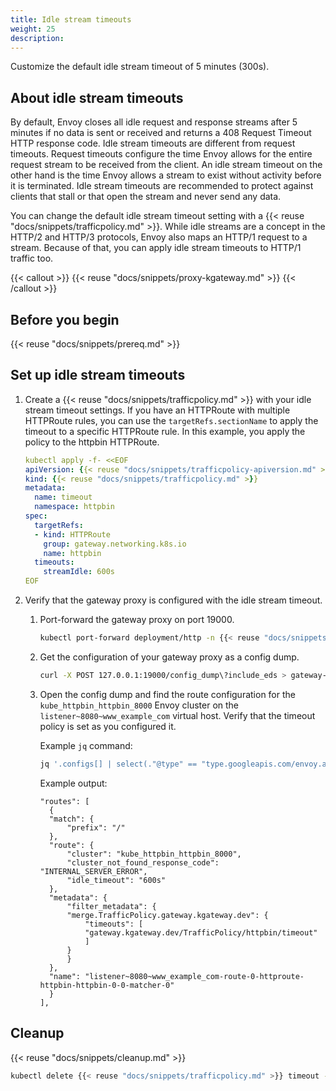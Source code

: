 ```yaml
---
title: Idle stream timeouts
weight: 25
description:
---
```


Customize the default idle stream timeout of 5 minutes (300s). 

## About idle stream timeouts

By default, Envoy closes all idle request and response streams after 5 minutes if no data is sent or received and returns a 408 Request Timeout HTTP response code. Idle stream timeouts are different from request timeouts. Request timeouts configure the time Envoy allows for the entire request stream to be received from the client. An idle stream timeout on the other hand is the time Envoy allows a stream to exist without activity before it is terminated. Idle stream timeouts are recommended to protect against clients that stall or that open the stream and never send any data.

You can change the default idle stream timeout setting with a {{< reuse "docs/snippets/trafficpolicy.md" >}}.  While idle streams are a concept in the HTTP/2 and HTTP/3 protocols, Envoy also maps an HTTP/1 request to a stream. Because of that, you can apply idle stream timeouts to HTTP/1 traffic too. 

{{< callout >}}
{{< reuse "docs/snippets/proxy-kgateway.md" >}}
{{< /callout >}}


## Before you begin

{{< reuse "docs/snippets/prereq.md" >}}

## Set up idle stream timeouts

1. Create a {{< reuse "docs/snippets/trafficpolicy.md" >}} with your idle stream timeout settings. If you have an HTTPRoute with multiple HTTPRoute rules, you can use the `targetRefs.sectionName` to apply the timeout to a specific HTTPRoute rule. In this example, you apply the policy to the httpbin HTTPRoute.
   ```yaml
   kubectl apply -f- <<EOF
   apiVersion: {{< reuse "docs/snippets/trafficpolicy-apiversion.md" >}}
   kind: {{< reuse "docs/snippets/trafficpolicy.md" >}}
   metadata:
     name: timeout
     namespace: httpbin
   spec:
     targetRefs:
     - kind: HTTPRoute
       group: gateway.networking.k8s.io
       name: httpbin
     timeouts:
       streamIdle: 600s
   EOF
   ```

2. Verify that the gateway proxy is configured with the idle stream timeout.
   1. Port-forward the gateway proxy on port 19000.

      ```sh
      kubectl port-forward deployment/http -n {{< reuse "docs/snippets/namespace.md" >}} 19000
      ```

   2. Get the configuration of your gateway proxy as a config dump.

      ```sh
      curl -X POST 127.0.0.1:19000/config_dump\?include_eds > gateway-config.json
      ```

   3. Open the config dump and find the route configuration for the `kube_httpbin_httpbin_8000` Envoy cluster on the `listener~8080~www_example_com` virtual host. Verify that the timeout policy is set as you configured it.
      
      Example `jq` command:
      ```sh
      jq '.configs[] | select(."@type" == "type.googleapis.com/envoy.admin.v3.RoutesConfigDump") | .dynamic_route_configs[].route_config.virtual_hosts[] | select(.routes[].route.cluster == "kube_httpbin_httpbin_8000")' gateway-config.json
      ```
      
      Example output:
      ```console{hl_lines=[9]}
      "routes": [
        {
        "match": {
            "prefix": "/"
        },
        "route": {
            "cluster": "kube_httpbin_httpbin_8000",
            "cluster_not_found_response_code": "INTERNAL_SERVER_ERROR",
            "idle_timeout": "600s"
        },
        "metadata": {
            "filter_metadata": {
            "merge.TrafficPolicy.gateway.kgateway.dev": {
                "timeouts": [
                "gateway.kgateway.dev/TrafficPolicy/httpbin/timeout"
                ]
            }
            }
        },
        "name": "listener~8080~www_example_com-route-0-httproute-httpbin-httpbin-0-0-matcher-0"
        }
      ],
      ```

   
## Cleanup

{{< reuse "docs/snippets/cleanup.md" >}}
   
```sh
kubectl delete {{< reuse "docs/snippets/trafficpolicy.md" >}} timeout -n httpbin
```